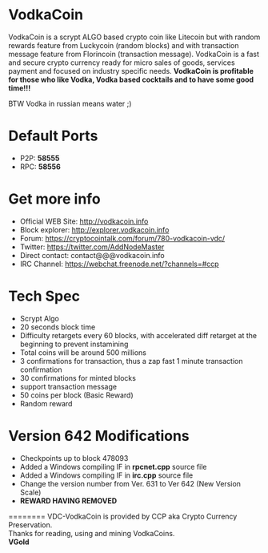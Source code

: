 VodkaCoin
========
VodkaCoin is a scrypt ALGO based crypto coin like Litecoin but with random rewards feature from Luckycoin (random blocks) and with transaction message feature from Florincoin (transaction message).
VodkaCoin is a fast and secure crypto currency ready for micro sales of goods, services payment and focused on industry specific needs.
**VodkaCoin is profitable for those who like Vodka, Vodka based cocktails and to have some good time!!!**

BTW Vodka in russian means water ;)

Default Ports
========
* P2P: **58555**
* RPC: **58556**


Get more info
========
* Official WEB Site: http://vodkacoin.info
* Block explorer: http://explorer.vodkacoin.info
* Forum: https://cryptocointalk.com/forum/780-vodkacoin-vdc/
* Twitter: https://twitter.com/AddNodeMaster
* Direct contact: contact@@@vodkacoin.info
* IRC Channel: https://webchat.freenode.net/?channels=#ccp


Tech Spec
========
* Scrypt Algo
* 20 seconds block time
* Difficulty retargets every 60 blocks, with accelerated diff retarget at the beginning to prevent instamining 
* Total coins will be around 500 millions
* 3 confirmations for transaction, thus a zap fast 1 minute transaction confirmation
* 30 confirmations for minted blocks
* support transaction message
* 50 coins per block (Basic Reward)
* Random reward




Version 642 Modifications
========
* Checkpoints up to block 478093
* Added a Windows compiling IF in **rpcnet.cpp** source file
* Added a Windows compiling IF in **irc.cpp** source file
* Change the version number from Ver. 631 to Ver 642 (New Version Scale)
* **REWARD HAVING REMOVED**

========
VDC-VodkaCoin is provided by CCP aka Crypto Currency Preservation.  
Thanks for reading, using and mining VodkaCoins.  
**VGold**






